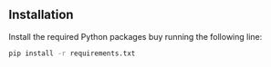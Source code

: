

## Installation
Install the required Python packages buy running the following line:
```bash
pip install -r requirements.txt
```
